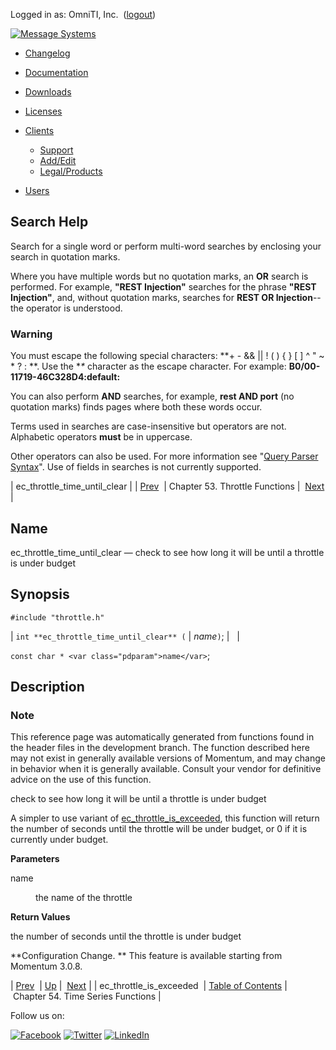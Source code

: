 Logged in as: OmniTI, Inc.  ([logout](https://support.messagesystems.com/logout.php))

[![Message Systems](https://support.messagesystems.com/images/ms-white205.png)](https://support.messagesystems.com/start.php) 

*   [Changelog](https://support.messagesystems.com/start.php?show=changelog)
*   [Documentation](https://support.messagesystems.com/docs/)
*   [Downloads](https://support.messagesystems.com/start.php)

*   [Licenses](https://support.messagesystems.com/license_summary.php)
*   <a href="">Clients</a>
    *   [Support](https://support.messagesystems.com/cs.php)
    *   [Add/Edit](https://support.messagesystems.com/edit_client.php)
    *   [Legal/Products](https://support.messagesystems.com/edit_products.php)
*   [Users](https://support.messagesystems.com/edit_customer.php)

## Search Help

Search for a single word or perform multi-word searches by enclosing your search in quotation marks.

Where you have multiple words but no quotation marks, an **OR** search is performed. For example, **"REST Injection"** searches for the phrase **"REST Injection"**, and, without quotation marks, searches for **REST OR Injection**--the operator is understood.

### Warning

You must escape the following special characters: **+ - && || ! ( ) { } [ ] ^ " ~ * ? : \**. Use the **\** character as the escape character. For example: **B0/00-11719-46C328D4\:default\:**

You can also perform **AND** searches, for example, **rest AND port** (no quotation marks) finds pages where both these words occur.

Terms used in searches are case-insensitive but operators are not. Alphabetic operators **must** be in uppercase.

Other operators can also be used. For more information see "[Query Parser Syntax](https://lucene.apache.org/core/old_versioned_docs/versions/3_0_0/queryparsersyntax.html)". Use of fields in searches is not currently supported.

| ec_throttle_time_until_clear |
| [Prev](apis.ec_throttle_is_exceeded.php)  | Chapter 53. Throttle Functions |  [Next](time_series.php) |

<a name="apis.ec_throttle_time_until_clear"></a>
## Name

ec_throttle_time_until_clear — check to see how long it will be until a throttle is under budget

## Synopsis

`#include "throttle.h"`

| `int **ec_throttle_time_until_clear** (` | <var class="pdparam">name</var>`)`; |   |

`const char * <var class="pdparam">name</var>`;<a name="idp36052544"></a>
## Description

### Note

This reference page was automatically generated from functions found in the header files in the development branch. The function described here may not exist in generally available versions of Momentum, and may change in behavior when it is generally available. Consult your vendor for definitive advice on the use of this function.

check to see how long it will be until a throttle is under budget

A simpler to use variant of [ec_throttle_is_exceeded](apis.ec_throttle_is_exceeded.php "ec_throttle_is_exceeded"), this function will return the number of seconds until the throttle will be under budget, or 0 if it is currently under budget.

**Parameters**

<dl class="variablelist">

<dt>name</dt>

<dd>

the name of the throttle

</dd>

</dl>

**Return Values**

the number of seconds until the throttle is under budget

**Configuration Change. ** This feature is available starting from Momentum 3.0.8.

| [Prev](apis.ec_throttle_is_exceeded.php)  | [Up](throttle.php) |  [Next](time_series.php) |
| ec_throttle_is_exceeded  | [Table of Contents](index.php) |  Chapter 54. Time Series Functions |

Follow us on:

[![Facebook](https://support.messagesystems.com/images/icon-facebook.png)](http://www.facebook.com/messagesystems) [![Twitter](https://support.messagesystems.com/images/icon-twitter.png)](http://twitter.com/#!/MessageSystems) [![LinkedIn](https://support.messagesystems.com/images/icon-linkedin.png)](http://www.linkedin.com/company/message-systems)
